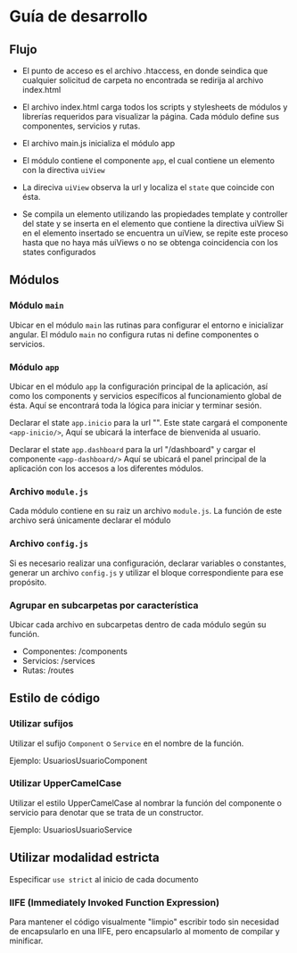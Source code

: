 # Guía de desarrollo


## Flujo

- El punto de acceso es el archivo .htaccess, en donde seindica que cualquier solicitud de carpeta no encontrada 
se redirija al archivo index.html

- El archivo index.html carga todos los scripts y stylesheets de módulos y librerías requeridos para visualizar la página. 
Cada módulo define sus componentes, servicios y rutas.

- El archivo main.js inicializa el módulo app

- El módulo contiene el componente `app`, el cual contiene un elemento con la directiva `uiView`

- La direciva `uiView` observa la url y localiza el `state` que coincide con ésta.

- Se compila un elemento utilizando las propiedades template y controller del state y se inserta en el elemento que contiene la directiva uiView
Si en el elemento insertado se encuentra un uiView, se repite este proceso hasta que no haya más uiViews o no se obtenga coincidencia
con los states configurados


## Módulos

### Módulo `main`

Ubicar en el módulo `main` las rutinas para configurar el entorno e inicializar angular.
El módulo `main` no configura rutas ni define componentes o servicios.

### Módulo `app`

Ubicar en el módulo `app` la configuración principal de la aplicación, así como los components y servicios específicos al funcionamiento global de ésta.
Aquí se encontrará toda la lógica para iniciar y terminar sesión.

Declarar el state `app.inicio` para la url "". Este state cargará el componente `<app-inicio/>`, 
Aquí se ubicará la interface de bienvenida al usuario.

Declarar el state `app.dashboard` para la url "/dashboard" y cargar el componente `<app-dashboard/>`
Aquí se ubicará el panel principal de la aplicación con los accesos a los diferentes módulos.

### Archivo `module.js`

Cada módulo contiene en su raiz un archivo `module.js`. La función de este archivo será únicamente declarar el módulo

### Archivo `config.js`

Si es necesario realizar una configuración, declarar variables o constantes, generar un archivo `config.js`
y utilizar el bloque correspondiente para ese propósito. 

### Agrupar en subcarpetas por característica

Ubicar cada archivo en subcarpetas dentro de cada módulo según su función.

- Componentes: /components
- Servicios: /services
- Rutas: /routes


## Estilo de código

### Utilizar sufijos

Utilizar el sufijo `Component` o `Service` en el nombre de la función.

Ejemplo: UsuariosUsuarioComponent

### Utilizar UpperCamelCase

Utilizar el estilo UpperCamelCase al nombrar la función del componente o servicio para denotar que se trata de un constructor.

Ejemplo: UsuariosUsuarioService

## Utilizar modalidad estricta

Especificar `use strict` al inicio de cada documento

### IIFE (Immediately Invoked Function Expression)

Para mantener el código visualmente "limpio" escribir todo sin necesidad de encapsularlo en una IIFE, 
pero encapsularlo al momento de compilar y minificar. 

